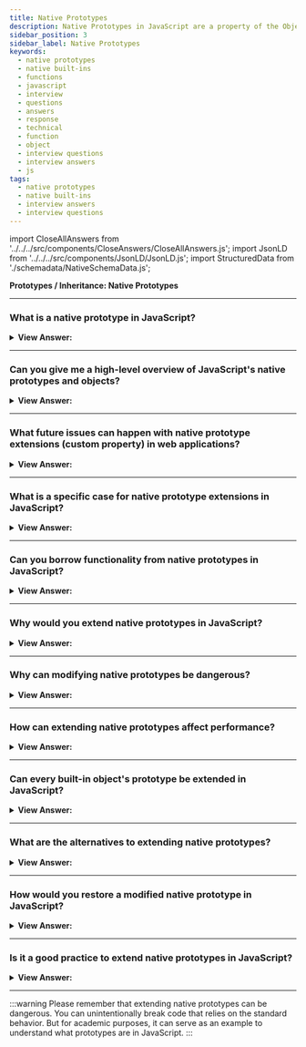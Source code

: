 ```yaml
---
title: Native Prototypes
description: Native Prototypes in JavaScript are a property of the Object.prototype object. It is used to store the Object's properties and methods.
sidebar_position: 3
sidebar_label: Native Prototypes
keywords:
  - native prototypes
  - native built-ins
  - functions
  - javascript
  - interview
  - questions
  - answers
  - response
  - technical
  - function
  - object
  - interview questions
  - interview answers
  - js
tags:
  - native prototypes
  - native built-ins
  - interview answers
  - interview questions
---
```


import CloseAllAnswers from '../../../src/components/CloseAnswers/CloseAllAnswers.js';
import JsonLD from '../../../src/components/JsonLD/JsonLD.js';
import StructuredData from './schemadata/NativeSchemaData.js';

<JsonLD data={StructuredData} />

<head>
  <title>Function Object NFE | JavaScript Frontend Phone Interview</title>
</head>

**Prototypes / Inheritance: Native Prototypes**

<CloseAllAnswers />

---

### What is a native prototype in JavaScript?

<details>
  <summary><strong>View Answer:</strong></summary>
  <div>
  <div><strong>Interview Response:</strong> "Native prototype" refers to the prototypes that are built into JavaScript itself, like `Array.prototype`, `Object.prototype`, `String.prototype`, etc. They provide methods that you can use on instances of those types.
  </div><br />
  <div><strong className="codeExample">Code Example:</strong><br /><br />

  <div></div>

Below is an example of extending a native prototype. In this case, we are adding a new method to the JavaScript String native prototype.

```javascript
// Define a new method on the String prototype
String.prototype.sayHello = function() {
    return `Hello, ${this}!`;
};

// Use the new method on a string
let name = "World";
console.log(name.sayHello());  // Outputs: Hello, World!
```

In the above example, we're adding a new method `sayHello` to the native `String` prototype. This allows us to call `sayHello` on any string. The `this` keyword inside the function refers to the string on which the method is called.

The example is illustrative of how prototypes work in JavaScript, but as mentioned earlier, modifying native prototypes in a real-world application is generally considered a bad practice.

---

:::warning
Please remember that extending native prototypes can be dangerous. You can unintentionally break code that relies on the standard behavior. But for academic purposes, it can serve as an example to understand what prototypes are in JavaScript.
:::

  </div>
  </div>
</details>

---

### Can you give me a high-level overview of JavaScript's native prototypes and objects?

<details>
  <summary><strong>View Answer:</strong></summary>
  <div>
  <div><strong>Interview Response:</strong> The prototype property is present in all custom and built-in native objects, and we can improve their usefulness by adding additional attributes and methods. Native prototypes may only be changed or new ones added, but we cannot remove them.
</div>
  </div>
</details>

---

### What future issues can happen with native prototype extensions (custom property) in web applications?

<details>
  <summary><strong>View Answer:</strong></summary>
  <div>
  <div><strong>Interview Response:</strong> If future browser versions implement Array.prototype.myExtension, their implementation gets overwritten by our extended method, which will not only be less efficient but may also produce a different, nonstandard result. Whether internal or external, conflicts between libraries are another issue that emerges.</div><br />
  <div><strong>Technical Response:</strong> If future browser versions implement Array.prototype.myExtension (either as part of an upgrade to the EcmaScript standard or on their initiative), their implementation gets overridden by the custom one, which will not only be less productive (we can't change browser engine internals in the service of method optimization), but may also produce a different, nonstandard result. However, there is a technique to reduce the danger by testing for the presence of the native property. This choice might result in varying results between browser versions and device platforms. Whether internal or external, conflicts between libraries are another issue that emerges.
  </div>

---

:::note
Although, there is a way to mitigate the risk by checking for the existence of native properties. This behavior could lead to different results in different browsers versions and across device platforms.
:::

  </div>
</details>

---

### What is a specific case for native prototype extensions in JavaScript?

<details>
  <summary><strong>View Answer:</strong></summary>
  <div>
  <div><strong>Interview Response:</strong> You should only use a native prototype extension when you need to create a Polyfill for a method that exists in the JavaScript standard but is not yet supported by a particular JavaScript engine.
</div><br />
  <div><strong className="codeExample">Code Example:</strong><br /><br />

  <div></div>

```js
if (!String.prototype.repeat) {
  // if there's no such method
  // add it to the prototype

  String.prototype.repeat = function (n) {
    // repeat the string n times

    // actually, the code should be a little bit more complex than that
    // (the full algorithm is in the specification)
    // but even an imperfect polyfill is often considered good enough
    return new Array(n + 1).join(this);
  };
}

console.log('La'.repeat(3)); // LaLaLa
```

  </div>
  </div>
</details>

---

### Can you borrow functionality from native prototypes in JavaScript?

<details>
  <summary><strong>View Answer:</strong></summary>
  <div>
  <div><strong>Interview Response:</strong> Yes, you may borrow a native prototype method if you require the same functionality. The basic concept is to copy and paste a method from one object into another. We should note that some native prototype approaches often get copied.
</div><br />
  <div><strong className="codeExample">Code Example:</strong> Borrowing the Array Join method…<br /><br />

  <div></div>

```js
let obj = {
  0: 'Hello',
  1: 'JavaScript!',
  length: 2,
};

obj.join = Array.prototype.join;

console.log(obj.join(', ')); // Hello, JavaScript!
```

  </div>
  </div>
</details>

---

### Why would you extend native prototypes in JavaScript?

<details>
  <summary><strong>View Answer:</strong></summary>
  <div>
  <div><strong>Interview Response:</strong> Extending native prototypes can provide additional functionality to built-in JavaScript types, making it easier to perform common tasks on objects of these types across the entire application. However, it should be used cautiously due to potential risks.
  </div>

---

:::warning
Please remember that extending native prototypes can be dangerous. You can unintentionally break code that relies on the standard behavior. But for academic purposes, it can serve as an example to understand what prototypes are in JavaScript.
:::

  </div>
</details>

---

### Why can modifying native prototypes be dangerous?

<details>
  <summary><strong>View Answer:</strong></summary>
  <div>
  <div><strong>Interview Response:</strong> Modifying native prototypes can be dangerous because if multiple libraries or parts of your code try to define the same method, they may conflict and lead to unpredictable behavior.
  </div><br />
  <div><strong className="codeExample">Here's an illustrative example:</strong><br /><br />

  <div></div>

```javascript
// Library A extends the Array prototype
Array.prototype.sum = function() {
    return this.reduce((a, b) => a + b, 0);
};

// Your code uses this extension
let arr = [1, 2, 3];
console.log(arr.sum()); // Outputs: 6

// Library B also extends the Array prototype with a different implementation
Array.prototype.sum = function() {
    // This version simply adds 1 to each element
    return this.map(x => x + 1);
};

// Now, the behavior of your code changes unexpectedly
console.log(arr.sum()); // Outputs: [2, 3, 4]
```

In the above example, the method `.sum()` gets redefined by another piece of code or library, leading to unexpected results in your own code. This is why it's generally discouraged to modify native prototypes.

  </div>
  </div>
</details>

---

### How can extending native prototypes affect performance?

<details>
  <summary><strong>View Answer:</strong></summary>
  <div>
  <div><strong>Interview Response:</strong> Extending native prototypes can degrade performance by disabling certain JavaScript engine optimizations, leading to slower code execution. Moreover, extra prototype methods could increase memory usage if not handled carefully.
  </div>
  </div>
</details>

---

### Can every built-in object's prototype be extended in JavaScript?

<details>
  <summary><strong>View Answer:</strong></summary>
  <div>
  <div><strong>Interview Response:</strong> Yes, every built-in object's prototype can be extended, but some objects like null or undefined don't have prototypes. However, it's not recommended to do so due to potential conflicts and performance issues.
  </div><br />
  <div><strong className="codeExample">Here's an example of extending the `Date` prototype:</strong><br /><br />

  <div></div>

```javascript
// Extend the Date prototype
Date.prototype.getDayName = function() {
    const days = ['Sunday', 'Monday', 'Tuesday', 'Wednesday', 'Thursday', 'Friday', 'Saturday'];
    return days[this.getDay()];
};

// Use the new method
let date = new Date();
console.log(date.getDayName());  // Outputs the current day of the week
```

In this example, we're adding a new method `getDayName` to the `Date` prototype, which allows us to get the day of the week as a string from any `Date` object. As mentioned, while this is possible, it is not recommended in production code due to the potential for conflicts and performance issues.

  </div>
  </div>
</details>

---

### What are the alternatives to extending native prototypes?

<details>
  <summary><strong>View Answer:</strong></summary>
  <div>
  <div><strong>Interview Response:</strong> A safer alternative to extending native prototypes is to use utility functions or classes. These encapsulate the behavior you want without changing the behavior of built-in types.
  </div><br />
  <div><strong className="codeExample">Here's an example using a utility function:</strong><br /><br />

  <div></div>

```javascript
function getDayName(date) {
    const days = ['Sunday', 'Monday', 'Tuesday', 'Wednesday', 'Thursday', 'Friday', 'Saturday'];
    return days[date.getDay()];
}

let date = new Date();
console.log(getDayName(date));  // Outputs the current day of the week
```

In this code, instead of adding a method to the `Date` prototype, we define a separate function that takes a `Date` object as an argument and returns the day of the week. This avoids the potential issues with modifying native prototypes.

  </div>
  </div>
</details>

---

### How would you restore a modified native prototype in JavaScript?

<details>
  <summary><strong>View Answer:</strong></summary>
  <div>
  <div><strong>Interview Response:</strong> If you want to restore a modified native prototype, you can delete the added property. This will revert it back to its original state.
  </div><br />
  <div><strong className="codeExample">Let's take the example of `Array.prototype` where an extra method `sum` was added:</strong><br /><br />

  <div></div>

```javascript
// Extending the Array prototype
Array.prototype.sum = function() {
    return this.reduce((a, b) => a + b, 0);
};

// An array instance now has `sum` method
let arr = [1, 2, 3];
console.log(arr.sum());  // Outputs: 6

// Deleting the added property
delete Array.prototype.sum;

// Now, `sum` method is not available anymore
try {
    console.log(arr.sum());
} catch(e) {
    console.log(e.message);  // Outputs: arr.sum is not a function
}
```

In this code, after adding a `sum` method to the `Array.prototype`, we later delete it using the `delete` operator. After that, trying to call `sum` on an array will throw an error, indicating that the method no longer exists.

  </div>
  </div>
</details>

---

### Is it a good practice to extend native prototypes in JavaScript?

<details>
  <summary><strong>View Answer:</strong></summary>
  <div>
  <div><strong>Interview Response:</strong> No, it's generally not considered good practice to extend native prototypes in JavaScript due to potential conflicts, performance issues, and unexpected behavior across different parts of your application or libraries.
  </div>
  </div>
</details>

---

:::warning
Please remember that extending native prototypes can be dangerous. You can unintentionally break code that relies on the standard behavior. But for academic purposes, it can serve as an example to understand what prototypes are in JavaScript.
:::
